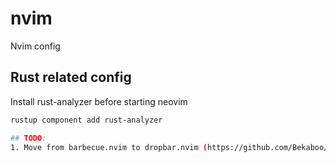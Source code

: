 # nvim

Nvim config

## Rust related config

Install rust-analyzer before starting neovim

```bash
rustup component add rust-analyzer

## TODO:
1. Move from barbecue.nvim to dropbar.nvim (https://github.com/Bekaboo/dropbar.nvim)
```
